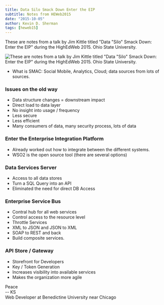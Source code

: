 ```yaml
---
title: Data Silo Smack Down Enter the EIP
subtitle: Notes from HEWeb2015
date: "2015-10-05"
author: Kevin D. Sherman
tags: [heweb15]
---
```


These are notes from a talk by Jim Kittle titled "Data "Silo" Smack Down: Enter the EIP" during the HighEdWeb 2015. Ohio State University. 

![These are notes from a talk by Jim Kittle titled "Data "Silo" Smack Down: Enter the EIP" during the HighEdWeb 2015. Ohio State University. ](https://s3-us-west-2.amazonaws.com/assets.kshermphoto.com/images/2015/heweb2015-eip.JPG)

* What is SMAC: Social Mobile, Analytics, Cloud; data sources from lots of sources.

### Issues on the old way 
* Data structure changes = downstream impact
* Direct load to data layer
* No insight into usage / frequency
* Less secure
* Less efficient
* Many consumers of data, many security process, lots of data

### Enter the Enterprise Integration Platform
* Already worked out how to integrate between the different systems. 
* WSO2 is the open source tool (there are several options)


### Data Services Server
* Access to all data stores
* Turn a SQL Query into an API
* Eliminated the need for direct DB Access

### Enterprise Service Bus
* Contral hub for all web services
* Control access to the resource level
* Throttle Services
* XML to JSON and JSON to XML
* SOAP to REST and back
* Build composite services. 

### API Store / Gateway
* Storefront for Developers
* Key / Token Generation
* Increases visibility into available services
* Makes the organization more agile


Peace<br>-- KS<br>Web Developer at Benedictine University near Chicago
